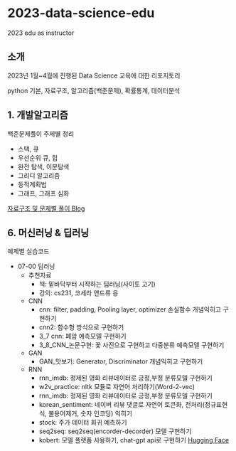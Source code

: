# 2023-data-science-edu
2023 edu as instructor

## 소개
2023년 1월~4월에 진행된 Data Science 교육에 대한 리포지토리

python 기본, 자료구조, 알고리즘(백준문제), 확률통계, 데이터분석


## 1. 개발알고리즘

백준문제풀이 주제별 정리

- 스택, 큐
- 우선순위 큐, 힙
- 완전 탐색, 이분탐색
- 그리디 알고리즘
- 동적계획법
- 그래프, 그래프 심화

[자료구조 및 문제별 풀이 Blog](https://blog.naver.com/bellepoque7)

## 6. 머신러닝 & 딥러닝

예제별 실습코드

- 07-00 딥러닝
  - 추천자료
    - 책: 밑바닥부터 시작하는 딥러닝(사이토 고기)
    - 강의: cs231, 코세라 앤드류 응
  - CNN
    - cnn: filter, padding, Pooling layer, optimizer 손실함수 개념익히고 구현하기
    - cnn2: 함수형 방식으로 구현하기
    - 3_7 cnn: 폐암 예측모델 구현하기
    - 3_8_CNN_논문구현: 꽃 사진으로 구현하고 다중분류 예측모델 구현하기
  - GAN
    - GAN_맛보기: Generator, Discriminator 개념익히고 구현하기
  - RNN
    - rnn_imdb: 정제된 영화 리뷰데이터로 긍정,부정 분류모델 구현하기
    - w2v_practice: nltk 모듈로 자연어 처리하기(Word-2-vec)
    - rnn_imdb: 정제된 영화 리뷰데이터로 긍정,부정 분류모델 구현하기
    - korean_sentiment: 네이버 리뷰 댓글로 자연어 토큰화, 전처리(정규표현식, 불용어제거, 숫자 인코딩) 익히기
    - stock: 주가 데이터 회귀 예측하기
    - seq2seq: seq2seq(encorder-decorder) 모델 구현하기
    - kobert: 모델 플랫폼 사용하기, chat-gpt api로 구현하기
    [Hugging Face](https://huggingface.co/models?pipeline_tag=summarization&sort=downloads)

